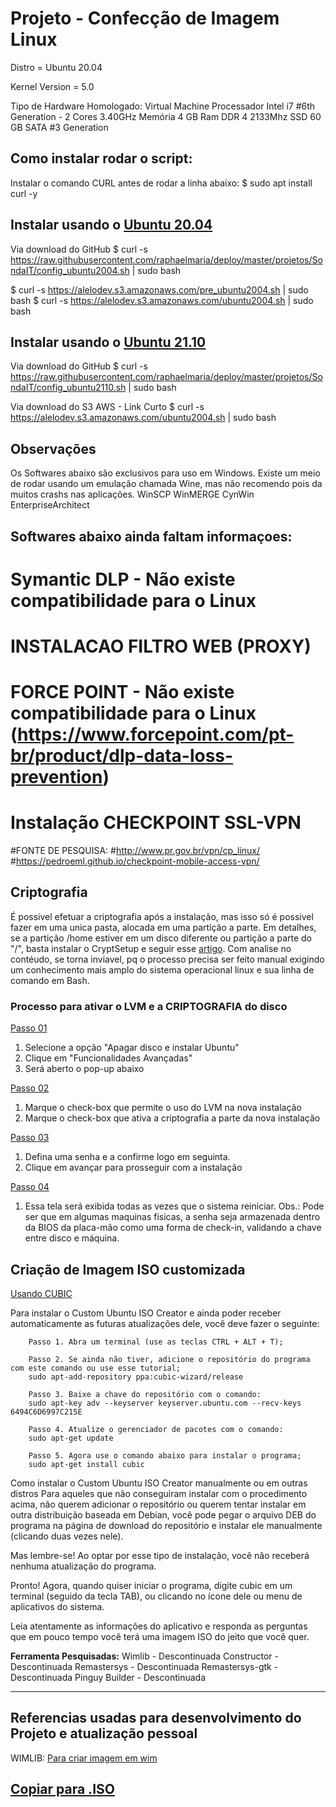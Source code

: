 # Projeto - Confecção de Imagem Linux

Distro = Ubuntu 20.04

Kernel Version = 5.0

Tipo de Hardware Homologado: Virtual Machine
Processador Intel i7 #6th Generation - 2 Cores 3.40GHz
Memória 4 GB Ram DDR 4 2133Mhz
SSD 60 GB SATA #3 Generation


## Como instalar rodar o script:

Instalar o comando CURL antes de rodar a linha abaixo:
$ sudo apt install curl -y


## Instalar usando o [Ubuntu 20.04](https://ubuntu.com/download/desktop/thank-you?version=20.04.3&architecture=amd64)

Via download do GitHub
$ curl -s https://raw.githubusercontent.com/raphaelmaria/deploy/master/projetos/SondaIT/config_ubuntu2004.sh | sudo bash

$ curl -s https://alelodev.s3.amazonaws.com/pre_ubuntu2004.sh | sudo bash
$ curl -s https://alelodev.s3.amazonaws.com/ubuntu2004.sh | sudo bash
## Instalar usando o [Ubuntu 21.10](https://ubuntu.com/download/desktop/thank-you/?version=21.10&architecture=amd64)
Via download do GitHub
$ curl -s https://raw.githubusercontent.com/raphaelmaria/deploy/master/projetos/SondaIT/config_ubuntu2110.sh | sudo bash

Via download do S3 AWS - Link Curto
$ curl -s https://alelodev.s3.amazonaws.com/ubuntu2004.sh | sudo bash

## Observações
Os Softwares abaixo são exclusivos para uso em Windows.
Existe um meio de rodar usando um emulação chamada Wine, mas não recomendo pois da muitos crashs nas aplicações.
WinSCP
WinMERGE
CynWin
EnterpriseArchitect

## Softwares abaixo ainda faltam informaçoes:
# Symantic DLP - Não existe compatibilidade para o Linux

# INSTALACAO FILTRO WEB (PROXY)
# FORCE POINT - Não existe compatibilidade para o Linux (https://www.forcepoint.com/pt-br/product/dlp-data-loss-prevention)

# Instalação CHECKPOINT SSL-VPN
#FONTE DE PESQUISA: 
#http://www.pr.gov.br/vpn/cp_linux/
#https://pedroeml.github.io/checkpoint-mobile-access-vpn/


## Criptografia

É possivel efetuar a criptografia após a instalação, mas isso só é possivel fazer em uma unica pasta, alocada em uma partição a parte.
Em detalhes, se a partição /home estiver em um disco diferente ou partição a parte do "/", basta instalar o CryptSetup e seguir esse [artigo](https://linuxdicasesuporte.blogspot.com/2019/11/criptografar-sua-particao-home-no.html).
Com analise no contéudo, se torna inviavel, pq o processo precisa ser feito manual exigindo um conhecimento mais amplo do sistema operacional linux e sua linha de comando em Bash.

### Processo para ativar o LVM e a CRIPTOGRAFIA do disco

[Passo 01](https://imgur.com/DJRI8hC)
1. Selecione a opção "Apagar disco e instalar Ubuntu"
2. Clique em "Funcionalidades Avançadas"
3. Será aberto o pop-up abaixo

[Passo 02](https://imgur.com/6jCJBTY)
1. Marque o check-box que permite o uso do LVM na nova instalação
2. Marque o check-box que ativa a criptografia a parte da nova instalação

[Passo 03](https://imgur.com/0HTsf8v)
1. Defina uma senha e a confirme logo em seguinta.
2. Clique em avançar para prosseguir com a instalação

[Passo 04](https://imgur.com/0HTsf8v)
1. Essa tela será exibida todas as vezes que o sistema reiniciar.
Obs.: Pode ser que em algumas maquinas fisicas, a senha seja armazenada dentro da BIOS da placa-mão como uma forma de check-in, validando a chave entre disco e máquina.

## Criação de Imagem ISO customizada
[Usando CUBIC](https://www.edivaldobrito.com.br/custom-ubuntu-iso-creator-no-ubuntu/)

Para instalar o Custom Ubuntu ISO Creator e ainda poder receber automaticamente as futuras atualizações dele, você deve fazer o seguinte:

        Passo 1. Abra um terminal (use as teclas CTRL + ALT + T);

        Passo 2. Se ainda não tiver, adicione o repositório do programa com este comando ou use esse tutorial;
        sudo apt-add-repository ppa:cubic-wizard/release

        Passo 3. Baixe a chave do repositório com o comando:
        sudo apt-key adv --keyserver keyserver.ubuntu.com --recv-keys 6494C6D6997C215E
        
        Passo 4. Atualize o gerenciador de pacotes com o comando:
        sudo apt-get update

        Passo 5. Agora use o comando abaixo para instalar o programa;
        sudo apt-get install cubic

Como instalar o Custom Ubuntu ISO Creator manualmente ou em outras distros
Para aqueles que não conseguiram instalar com o procedimento acima, não querem adicionar o repositório ou querem tentar instalar em outra distribuição baseada em Debian, você pode pegar o arquivo DEB do programa na página de download do repositório e instalar ele manualmente (clicando duas vezes nele).

Mas lembre-se! Ao optar por esse tipo de instalação, você não receberá nenhuma atualização do programa.

Pronto! Agora, quando quiser iniciar o programa, digite cubic em um terminal (seguido da tecla TAB), ou clicando no ícone dele ou menu de aplicativos do sistema.

Leia atentamente as informações do aplicativo e responda as perguntas que em pouco tempo você terá uma imagem ISO do jeito que você quer.



**Ferramenta Pesquisadas:**
Wimlib - Descontinuada
Constructor - Descontinuada
Remastersys - Descontinuada
Remastersys-gtk - Descontinuada
Pinguy Builder - Descontinuada

------------------------------------------------------
## Referencias usadas para desenvolvimento do Projeto e atualização pessoal
WIMLIB: [Para criar imagem em wim](https://wimlib.net/)

[Copiar para .ISO](https://docs.google.com/document/d/1d33KWBf2NsFJdFqPR3-h6HuL9dqY4s5ZNlRyfes9p8g/edit?usp=sharing)
-------------------------------------------------------

